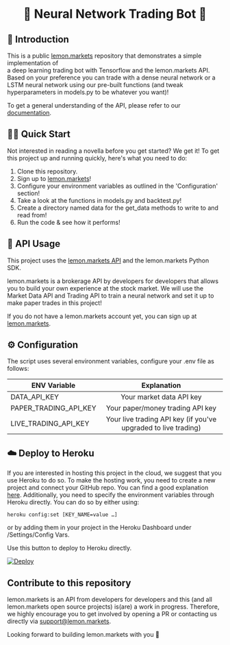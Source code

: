 <h1 align='center'>
  🍋 Neural Network Trading Bot 🍋 
</h1>

## 👋 Introduction 

This is a public [lemon.markets](https://lemon.markets) repository that demonstrates a simple implementation of  
a deep learning trading bot with Tensorflow and the lemon.markets API.
Based on your preference you can trade with a dense neural network or a LSTM neural network using our pre-built functions 
(and tweak hyperparameters in models.py to be whatever you want)!

To get a general understanding of the API, please refer to our [documentation](https://docs.lemon.markets).

## 🏃‍♂️ Quick Start
Not interested in reading a novella before you get started? We get it! To get this project up and running quickly, here's what you need to do:
1. Clone this repository.
2. Sign up to [lemon.markets](https://www.lemon.markets/)!
3. Configure your environment variables as outlined in the 'Configuration' section!
4. Take a look at the functions in models.py and backtest.py!
5. Create a directory named data for the get_data methods to write to and read from!
5. Run the code & see how it performs! 


## 🔌 API Usage
This project uses the [lemon.markets API](https://www.lemon.markets/en-de/for-developers) and the lemon.markets Python SDK.

lemon.markets is a brokerage API by developers for developers that allows you to build your own experience at the stock market. 
We will use the Market Data API and Trading API to train a neural network and set it up to make paper trades in this project!

If you do not have a lemon.markets account yet, you can sign up at [lemon.markets](https://www.lemon.markets/).

## ⚙️ Configuration

The script uses several environment variables, configure your .env file as follows:

| ENV Variable    |               Explanation               |
|-----------------|:---------------------------------------:|
| DATA_API_KEY    |        Your market data API key         |
| PAPER_TRADING_API_KEY |    Your paper/money trading API key     |
| LIVE_TRADING_API_KEY| Your live trading API key (if you've upgraded to live trading)|


## ☁️ Deploy to Heroku
If you are interested in hosting this project in the cloud, 
we suggest that you use Heroku to do so. To make the hosting 
work, you need to create a new project and connect 
your GitHub repo. You can find a good explanation [here](https://dev.to/josylad/how-to-deploy-a-python-script-or-bot-to-heroku-in-5-minutes-9dp).
Additionally, you need to specify the environment variables
through Heroku directly. You can do so by either using:

```
heroku config:set [KEY_NAME=value …]
```
or by adding them in your project in the Heroku Dashboard under 
/Settings/Config Vars. 

Use this button to deploy to Heroku directly.


[![Deploy](https://www.herokucdn.com/deploy/button.svg)](https://heroku.com/deploy?template=https://github.com/lemon-markets/content-mean-reversion-lemon.markets)

## Contribute to this repository
lemon.markets is an API from developers for developers and this (and all lemon.markets open source projects) is(are) a work in progress. 
Therefore, we highly encourage you to get involved by opening a PR or contacting us directly via [support@lemon.markets](mailto:support@lemon.markets).

Looking forward to building lemon.markets with you 🍋

